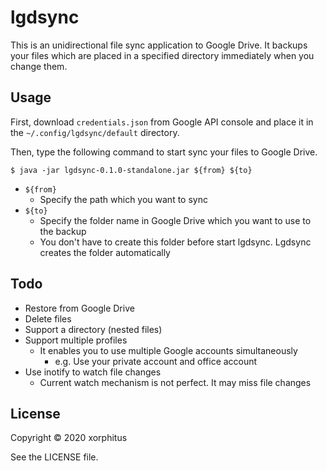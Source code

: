 # lgdsync
This is an unidirectional file sync application to Google Drive. It backups your files which are placed in a specified directory immediately when you change them.

## Usage
First, download `credentials.json` from Google API console and place it in the `~/.config/lgdsync/default` directory.

Then, type the following command to start sync your files to Google Drive.

    $ java -jar lgdsync-0.1.0-standalone.jar ${from} ${to}

* `${from}`
  * Specify the path which you want to sync
* `${to}`
  * Specify the folder name in Google Drive which you want to use to the backup
  * You don't have to create this folder before start lgdsync. Lgdsync creates the folder automatically

## Todo

* Restore from Google Drive
* Delete files
* Support a directory (nested files)
* Support multiple profiles
  * It enables you to use multiple Google accounts simultaneously
    * e.g. Use your private account and office account
* Use inotify to watch file changes
  * Current watch mechanism is not perfect. It may miss file changes

## License
Copyright © 2020 xorphitus

See the LICENSE file.
